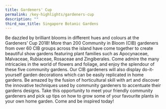 ```yaml
---
title: Gardeners' Cup
permalink: /key-highlights/gardeners-cup
description: ""
third_nav_title: Singapore Botanic Gardens
---
```


Be dazzled by brilliant blooms in different hues and colours at the Gardeners’ Cup 2018!
More than 200 Community in Bloom (CIB) gardeners from over 60 CIB groups across the
island have come together to create beautiful show gardens featuring plant families such as
Apocynaceae, Malvaceae, Rubiaceae, Rosaceae and Zingiberales. Come admire the many
intricacies in the world of flowers and foliage, and enjoy the splendour of these five
community gardens.
Our CIB gardeners will also display do-it-yourself garden decorations which can be easily
replicated in home gardens. Be amazed by the fusion of horticultural skill with art and
discover the innovative techniques used by community gardeners to accentuate their
gardens designs.
Take this opportunity to meet your friendly community gardeners and pick up tips on how to
grow some of your favourite plants in your own home garden. Come and be inspired today!